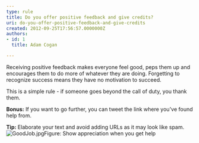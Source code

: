 ```yaml
---
type: rule
title: Do you offer positive feedback and give credits?
uri: do-you-offer-positive-feedback-and-give-credits
created: 2012-09-25T17:56:57.0000000Z
authors:
- id: 1
  title: Adam Cogan

---
```


 
​Receiving positive feedback makes everyone feel good, peps them up and encourages them to do more of whatever they are doing.
Forgetting to recognize success                     means they have​ no motivation to succeed.
 
This is a simple rule - if someone goes beyond the call of duty, you thank them.​​​

**Bonus:** If you want to go further, you can tweet the link where you've found help from.

**Tip:** Elaborate your text and avoid adding URLs as it may look like spam.
![GoodJob.jpg](/PublishingImages/GoodJob.jpg)Figure: Show appreciation when you get help

